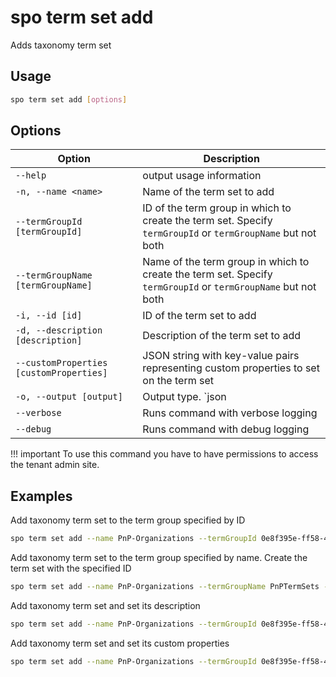 # spo term set add

Adds taxonomy term set

## Usage

```sh
spo term set add [options]
```

## Options

Option|Description
------|-----------
`--help`|output usage information
`-n, --name <name>`|Name of the term set to add
`--termGroupId [termGroupId]`|ID of the term group in which to create the term set. Specify `termGroupId` or `termGroupName` but not both
`--termGroupName [termGroupName]`|Name of the term group in which to create the term set. Specify `termGroupId` or `termGroupName` but not both
`-i, --id [id]`|ID of the term set to add
`-d, --description [description]`|Description of the term set to add
`--customProperties [customProperties]`|JSON string with key-value pairs representing custom properties to set on the term set
`-o, --output [output]`|Output type. `json|text`. Default `text`
`--verbose`|Runs command with verbose logging
`--debug`|Runs command with debug logging

!!! important
    To use this command you have to have permissions to access the tenant admin site.

## Examples

Add taxonomy term set to the term group specified by ID

```sh
spo term set add --name PnP-Organizations --termGroupId 0e8f395e-ff58-4d45-9ff7-e331ab728beb
```

Add taxonomy term set to the term group specified by name. Create the term set with the specified ID

```sh
spo term set add --name PnP-Organizations --termGroupName PnPTermSets --id aa70ede6-83d1-466d-8d95-30d29e9bbd7c
```

Add taxonomy term set and set its description

```sh
spo term set add --name PnP-Organizations --termGroupId 0e8f395e-ff58-4d45-9ff7-e331ab728beb --description 'Contains a list of organizations'
```

Add taxonomy term set and set its custom properties

```sh
spo term set add --name PnP-Organizations --termGroupId 0e8f395e-ff58-4d45-9ff7-e331ab728beb --customProperties '`{"Property":"Value"}`'
```